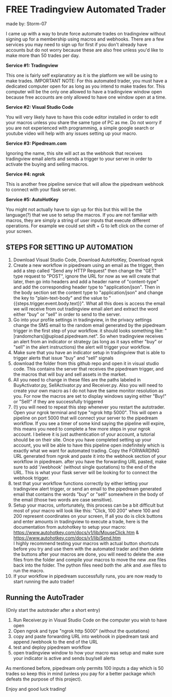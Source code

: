 # FREE Tradingview Automated Trader 
made by: Storm-07 <br />

  I came up with a way to brute force automate trades on tradingview without signing up for a membership using macros and webhooks.
There are a few services you may need to sign up for first if you don't already have accounts but do not worry because these are also free unless you'd like to make more than 50 trades per day. 

**Service #1: Tradingview**

  This one is fairly self explanatory as it is the platform we will be using to make trades. IMPORTANT NOTE: For this automated trader, you must have a dedicated computer open for as long as you intend to make trades for. This computer will be the only one allowed to have a tradingview window open because free accounts are only allowed to have one window open at a time.

**Service #2: Visual Studio Code**

  You will very likely have to have this code editor installed in order to edit your macros unless you share the same type of PC as me. Do not worry if you are not experienced with programming, a simple google search or youtube video will help with any issues setting up your macro.

**Service #3: Pipedream.com**

  Ignoring the name, this site will act as the webhook that receives tradingview email alerts and sends a trigger to your server in order to activate the buying and selling macros.

**Service #4: ngrok**

  This is another free pipeline service that will allow the pipedream webhook to connect with your flask server.

**Service #5: AutoHotKey**

  You might not actually have to sign up for this but this will be the language(?) that we use to setup the macros. If you are not familiar with macros, they are simply a string of user inputs that execute different operations. For example we could set shift + G to left click on the corner of your screen.

## STEPS FOR SETTING UP AUTOMATION
1. Download Visual Studio Code, Download AutoHotKey, Download ngrok
2. Create a new workflow in pipedream using an email as the trigger, then add a step called "Send any HTTP Request" then change the "GET" type request to "POST", ignore the URL for now as we will create that later, then go into headers and add a header name of "content-type" and add the corresponding header type to "application/json". Then in the body section set the content type to "application/json" and change the key to "plain-text-body" and the value to "{{steps.trigger.event.body.text}}". What all this does is access the email we will receive from out tradingview email alert and extract the word either "buy" or "sell" in order to send to the server.
3. Go into your profile settings in tradingview, in the privacy settings change the SMS email to the random email generated by the pipedream trigger in the first step of your workflow. it should looks something like: "[randomchars]@upload.pipedream.net". So when tradingview receives an alert from an indicator or strategy (as long as it says either "buy" or "sell" in the alert instructions) the alert will trigger your workflow.
4. Make sure that you have an indicator setup in tradingview that is able to trigger alerts that issue "buy" and "sell" signals
5. download the folder from this github repo and open it in visual studio code. This contains the server that receives the pipedream trigger, and the macros that will buy and sell assets in the market.
6. All you need to change in these files are the paths labeled in BuyActivator.py, SellActivator.py and Receiver.py. Also you will need to create your own macro as I do not have the same monitor resolution as you. For now the macros are set to display windows saying either "Buy!" or "Sell!" if they are successfully triggered
7. (!) you will need to repeat this step whenever you restart the autotrader. Open your ngrok terminal and type "ngrok http 5000". This will open a pipeline on port 5000 that will connect your server to the pipedream workflow. If you see a timer of some kind saying the pipeline will expire, this means you need to complete a few more steps in your ngrok account. I believe it is just authentication of your account, a tutorial should be on their site. Once you have completed setting up your account, you will be able to have this pipeline open indefinitely which is exactly what we want for automated trading. Copy the FORWARDING URL generated from ngrok and paste it into the webhook section of your workflow in pipedream. after you have the forwarding URL pasted, make sure to add '/webhook' (without single quotations) to the end of the URL. This is what your flask server will be looking for to connect the webhook trigger.
8. test that your workflow functions correctly by either letting your tradingview alert trigger, or send an email to the pipedream generated email that contains the words "buy" or "sell" somewhere in the body of the email (those two words are case sensitive).
9. Setup your macros, unfortunately, this process can be a bit difficult but most of your macro will look like this: "Click, 100 200" where 100 and 200 represent coordinates on your screen, If all you do is click buttons and enter amounts in tradingview to execute a trade, here is the documentation from autohotkey to setup your macro: https://www.autohotkey.com/docs/v1/lib/MouseClick.htm & https://www.autohotkey.com/docs/v1/lib/Send.htm <br /> I highly recommend testing your macros with actual button shortcuts before you try and use them with the automated trader and then delete the buttons after your macros are done, you will need to delete the .exe files from the folder and compile your macros to move the new .exe files back into the folder. The python files need both the .ahk and .exe files to run the macro.
10. If your workflow in pipedream successfully runs, you are now ready to start running the auto trader!

## Running the AutoTrader
(Only start the autotrader after a short entry)
1. Run Receiver.py in Visual Studio Code on the computer you wish to have open
2. Open ngrok and type "ngrok http 5000" (without the quotations)
3. copy and paste forwarding URL into webhook in pipedream task and append /webhook to the end of the URL
4. test and deploy pipedream workflow
5. open tradingview window to how your macro was setup and make sure your indicator is active and sends buy/sell alerts

As mentioned before, pipedream only permits 100 inputs a day which is 50 trades so keep this in mind (unless you pay for a better package which defeats the purpose of this project). <br />

Enjoy and good luck trading!
